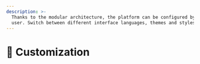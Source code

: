 ```yaml
---
description: >-
  Thanks to the modular architecture, the platform can be configured by the
  user. Switch between different interface languages, themes and styles.
---
```


# 💫 Customization

